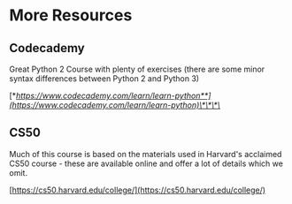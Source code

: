 # More Resources

## **Codecademy** 

Great Python 2 Course with plenty of exercises \(there are some minor syntax differences between Python 2 and Python 3\)

[**https://www.codecademy.com/learn/learn-python**](https://www.codecademy.com/learn/learn-python)\*\*\*\*



## CS50

Much of this course is based on the materials used in Harvard's acclaimed CS50 course - these are available online and offer a lot of details which we omit.

[https://cs50.harvard.edu/college/](https://cs50.harvard.edu/college/)



